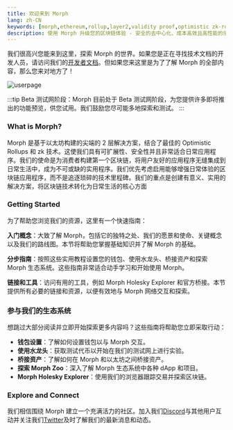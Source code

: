 ```yaml
---
title: 欢迎来到 Morph
lang: zh-CN
keywords: [morph,ethereum,rollup,layer2,validity proof,optimistic zk-rollup]
description: 使用 Morph 升级您的区块链体验 - 安全的去中心化、成本高效且高性能的乐观 zk-rollup 解决方案。现在就试试吧！
---
```



我们很高兴您能来到这里，探索 Morph 的世界。如果您是正在寻找技术文档的开发人员，请访问我们的[开发者文档](../build-on-morph/0-developer-navigation-page.md)。但如果您来这里是为了了解 Morph 的全部内容，那么您来对地方了！

![userpage](../../assets/docs/about/userpage.png)

:::tip
Beta 测试网阶段：Morph 目前处于 Beta 测试网阶段，为您提供许多即将推出的功能预览，供您试用。我们鼓励您尽可能多地探索和测试。
:::

### What is Morph?

Morph 是基于以太坊构建的尖端的 2 层解决方案，结合了最佳的 Optimistic Rollups 和 zk 技术。这使我们具有可扩展性、安全性并且非常适合日常应用程序。我们的使命是为消费者构建第一个区块链，将用户友好的应用程序无缝集成到日常生活中，成为不可或缺的实用程序。我们优先考虑启用能够增强日常体验的区块链应用程序，而不是追逐琐碎的技术里程碑。我们的重点是创建有意义、实用的解决方案，将区块链技术转化为日常生活的核心方面

### Getting Started

为了帮助您浏览我们的资源，这里有一个快速指南：

**入门概念**：大致了解 Morph，包括它的独特之处、我们的愿景和使命、关键概念以及我们的路线图。本节将帮助您掌握基础知识并了解 Morph 的基础。

**分步指南**：按照这些实用教程设置您的钱包、使用水龙头、桥接资产和探索 Morph 生态系统。这些指南非常适合动手学习和开始使用 Morph。

**链接和工具**：访问有用的工具，例如 Morph Holesky Explorer 和官方桥接。本节提供所有必要的链接和资源，以便有效地与 Morph 网络交互和探索。

### 参与我们的生态系统

想跳过大部分阅读并立即开始探索更多内容吗？这些指南将帮助您立即采取行动：

- **钱包设置**：了解如何设置钱包以与 Morph 交互。
- **使用水龙头**：获取测试代币以开始在我们的测试网上进行实验。
- **桥接资产**：了解如何在 Morph 和以太坊之间桥接资产。
- **探索 Morph Zoo**：深入了解 Morph 生态系统中各种 dApp 和项目。
- **Morph Holesky Explorer**：使用我们的浏览器跟踪交易并探索区块链。

### Explore and Connect

我们相信围绕 Morph 建立一个充满活力的社区。加入我们[Discord](https://discord.com/invite/L2Morph)与其他用户互动并关注我们[Twitter](https://twitter.com/Morphl2)及时了解我们的最新消息和动态。




